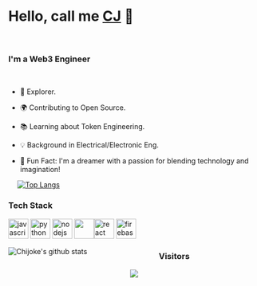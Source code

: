 # Hello, call me [CJ](https://github.com/0xChijioke) 👋


<!-- [<img src='media/icons8-github.svg' alt='github' height='40'>](https://github.com/0xChijioke)     -->
<!-- [<img src='media/icons8-linkedin.svg' alt='linkedin' height='40'>](https://www.linkedin.com/in/chijioke-ogbuanya/)   -->
<!-- [<img src='media/icons8-twitter-circled.svg' alt='twitter' height='40'>](https://twitter.com/0xChijioke)  [<img src='media/icons8-medium-new.svg' alt='medium' height='40'>](https://medium.com/@engrgord) -->
<br />
<!-- <img alt="Chijioke Ogbuanya" align="right" src="https://raw.github.com/0xChijoke/0xChijoke/master/pngwing.com.png" width="400px"/> -->

<h3>I'm a <strong>Web3 Engineer</strong></h3>

<br/>

- 🔭 Explorer.<br/>

- 🌍 Contributing to Open Source.

- 📚 Learning about Token Engineering.

- 💡 Background in Electrical/Electronic Eng.

- 🌟 Fun Fact: I'm a dreamer with a passion for blending technology and imagination!


<a href='https://github.com/pricing'></a> 
[![Top Langs](https://github-readme-stats.vercel.app/api/top-langs/?username=0xChijioke&layout=compact&theme=github_dark&count_private=true)](https://github.com/0xChijioke/github-readme-stats)

<h3>Tech Stack</h3>
<p align="left">
 <img src="https://img.icons8.com/color/48/000000/javascript.png" alt="javascript" width="40" height="40"/> <img src="https://img.icons8.com/ultraviolet/40/000000/react.png" alt="python" width="40" height="40"/> 
 <img src="https://img.icons8.com/color/48/000000/nodejs.png" width="40" height="40" alt="nodejs" /> <img src="https://img.icons8.com/color/48/000000/mongodb.png" width="40" height="40" /><img src="https://img.icons8.com/color/40/000000/python.png" alt="react" width="40" height="40"/>  
 <img src="https://img.icons8.com/color/48/000000/firebase.png" alt="firebase" width="40" height="40"/>

 </p>
<p align = 'center'> 
<a href="https://github.com/0xChijoke/0xChijioke">
  <img align="left" alt="Chijoke's github stats" src="https://github-readme-stats.vercel.app/api?username=0xChijioke&show_icons=true&count_private=true&theme=react&hide_border=true&bg_color=0D1117"/>
</a>
 
 <p width='100%'>
 <h3 align="center"> Visitors</h3>
<p align="center">
  <a href="https://github.com/0xChijioke/github-profile-count">
    <img align="center" src="https://profile-counter.glitch.me/{0xChijioke}/count.svg" />
    </a>
  </p>
 </p>
